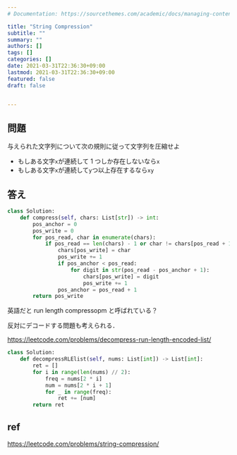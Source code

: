 ```yaml
---
# Documentation: https://sourcethemes.com/academic/docs/managing-content/

title: "String Compression"
subtitle: ""
summary: ""
authors: []
tags: []
categories: []
date: 2021-03-31T22:36:30+09:00
lastmod: 2021-03-31T22:36:30+09:00
featured: false
draft: false


---
```


## 問題

与えられた文字列について次の規則に従って文字列を圧縮せよ

- もしある文字`x`が連続して 1 つしか存在しないなら`x`
- もしある文字`x`が連続して`y`つ以上存在するなら`xy`

## 答え

```python
class Solution:
    def compress(self, chars: List[str]) -> int:
        pos_anchor = 0
        pos_write = 0
        for pos_read, char in enumerate(chars):
            if pos_read == len(chars) - 1 or char != chars[pos_read + 1]:
                chars[pos_write] = char
                pos_write += 1
                if pos_anchor < pos_read:
                    for digit in str(pos_read - pos_anchor + 1):
                        chars[pos_write] = digit
                        pos_write += 1
                pos_anchor = pos_read + 1
        return pos_write
```

英語だと run length compressopm と呼ばれている？

反対にデコードする問題も考えられる．

https://leetcode.com/problems/decompress-run-length-encoded-list/

```python
class Solution:
    def decompressRLElist(self, nums: List[int]) -> List[int]:
        ret = []
        for i in range(len(nums) // 2):
            freq = nums[2 * i]
            num = nums[2 * i + 1]
            for _ in range(freq):
                ret += [num]
        return ret
```

## ref

https://leetcode.com/problems/string-compression/
